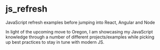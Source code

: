 # js_refresh
JavaScript refresh examples before jumping into React, Angular and Node

In light of the upcoming move to Oregon, I am showcasing my JavaScript knowledge through a number of different projects/examples while picking up best practices to stay in tune with modern JS.
